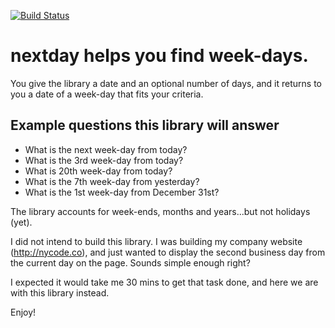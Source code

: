[![Build Status](https://travis-ci.org/chrisanderss0n/nextday.svg?branch=master)](https://travis-ci.org/chrisanderss0n/nextday)

# nextday helps you find week-days.

You give the library a date and an optional number of days, and it returns to you a date of a week-day that fits your criteria.

<h2>Example questions this library will answer</h2>

- What is the next week-day from today?
- What is the 3rd week-day from today?
- What is 20th week-day from today?
- What is the 7th week-day from yesterday?
- What is the 1st week-day from December 31st?

The library accounts for week-ends, months and years...but not holidays (yet).

I did not intend to build this library.  I was building my company website (http://nycode.co), and just wanted to display the second business day from the current day on the page.  Sounds simple enough right?

I expected it would take me 30 mins to get that task done, and here we are with this library instead.

Enjoy!
